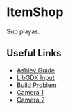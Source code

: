 ItemShop
========

Sup playas.

Useful Links
------------
- [Ashley Guide](https://github.com/libgdx/ashley/wiki/How-to-use-Ashley)
- [LibGDX Input](https://github.com/libgdx/libgdx/wiki/Input-handling)
- [Build Problem](http://stackoverflow.com/questions/3138384/warning-build-path-specifies-execution-environment-j2se-1-4)
- [Camera 1](https://github.com/libgdx/libgdx/wiki/Orthographic-camera)
- [Camera 2](http://www.gamefromscratch.com/post/2013/11/06/LibGDX-Tutorial-7-Camera-basics.aspx)
